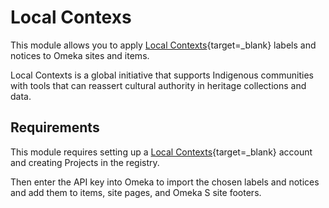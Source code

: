 # Local Contexs

This module allows you to apply [Local Contexts](https://localcontexts.org){target=_blank} labels and notices to Omeka sites and items.

Local Contexts is a global initiative that supports Indigenous communities with tools that can reassert cultural authority in heritage collections and data. 

## Requirements

This module requires setting up a [Local Contexts](https://localcontexts.org/){target=_blank} account and creating Projects in the registry. 

Then enter the API key into Omeka to import the chosen labels and notices and add them to items, site pages, and Omeka S site footers.
